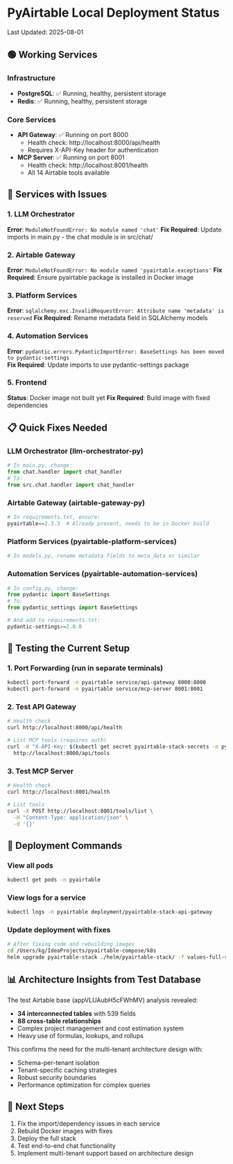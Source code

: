 # PyAirtable Local Deployment Status

Last Updated: 2025-08-01

## 🟢 Working Services

### Infrastructure
- **PostgreSQL**: ✅ Running, healthy, persistent storage
- **Redis**: ✅ Running, healthy, persistent storage

### Core Services  
- **API Gateway**: ✅ Running on port 8000
  - Health check: http://localhost:8000/api/health
  - Requires X-API-Key header for authentication
- **MCP Server**: ✅ Running on port 8001
  - Health check: http://localhost:8001/health
  - All 14 Airtable tools available

## 🔴 Services with Issues

### 1. LLM Orchestrator
**Error**: `ModuleNotFoundError: No module named 'chat'`
**Fix Required**: Update imports in main.py - the chat module is in src/chat/

### 2. Airtable Gateway  
**Error**: `ModuleNotFoundError: No module named 'pyairtable.exceptions'`
**Fix Required**: Ensure pyairtable package is installed in Docker image

### 3. Platform Services
**Error**: `sqlalchemy.exc.InvalidRequestError: Attribute name 'metadata' is reserved`
**Fix Required**: Rename metadata field in SQLAlchemy models

### 4. Automation Services
**Error**: `pydantic.errors.PydanticImportError: BaseSettings has been moved to pydantic-settings`  
**Fix Required**: Update imports to use pydantic-settings package

### 5. Frontend
**Status**: Docker image not built yet
**Fix Required**: Build image with fixed dependencies

## 📋 Quick Fixes Needed

### LLM Orchestrator (llm-orchestrator-py)
```python
# In main.py, change:
from chat.handler import chat_handler
# To:
from src.chat.handler import chat_handler
```

### Airtable Gateway (airtable-gateway-py)
```python
# In requirements.txt, ensure:
pyairtable==2.3.3  # Already present, needs to be in Docker build
```

### Platform Services (pyairtable-platform-services)
```python
# In models.py, rename metadata fields to meta_data or similar
```

### Automation Services (pyairtable-automation-services)
```python
# In config.py, change:
from pydantic import BaseSettings
# To:
from pydantic_settings import BaseSettings

# And add to requirements.txt:
pydantic-settings>=2.0.0
```

## 🚀 Testing the Current Setup

### 1. Port Forwarding (run in separate terminals)
```bash
kubectl port-forward -n pyairtable service/api-gateway 8000:8000
kubectl port-forward -n pyairtable service/mcp-server 8001:8001
```

### 2. Test API Gateway
```bash
# Health check
curl http://localhost:8000/api/health

# List MCP tools (requires auth)
curl -H "X-API-Key: $(kubectl get secret pyairtable-stack-secrets -n pyairtable -o jsonpath='{.data.API_KEY}' | base64 -d)" \
  http://localhost:8000/api/tools
```

### 3. Test MCP Server
```bash
# Health check
curl http://localhost:8001/health

# List tools
curl -X POST http://localhost:8001/tools/list \
  -H "Content-Type: application/json" \
  -d '{}'
```

## 🔧 Deployment Commands

### View all pods
```bash
kubectl get pods -n pyairtable
```

### View logs for a service
```bash
kubectl logs -n pyairtable deployment/pyairtable-stack-api-gateway
```

### Update deployment with fixes
```bash
# After fixing code and rebuilding images
cd /Users/kg/IdeaProjects/pyairtable-compose/k8s
helm upgrade pyairtable-stack ./helm/pyairtable-stack/ -f values-full-stack.yaml --namespace pyairtable
```

## 📊 Architecture Insights from Test Database

The test Airtable base (appVLUAubH5cFWhMV) analysis revealed:
- **34 interconnected tables** with 539 fields
- **88 cross-table relationships**
- Complex project management and cost estimation system
- Heavy use of formulas, lookups, and rollups

This confirms the need for the multi-tenant architecture design with:
- Schema-per-tenant isolation
- Tenant-specific caching strategies
- Robust security boundaries
- Performance optimization for complex queries

## 🎯 Next Steps

1. Fix the import/dependency issues in each service
2. Rebuild Docker images with fixes
3. Deploy the full stack
4. Test end-to-end chat functionality
5. Implement multi-tenant support based on architecture design